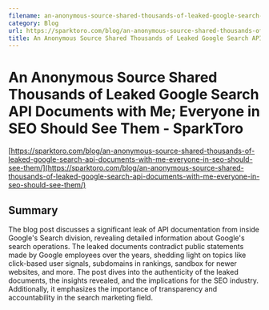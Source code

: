 ```yaml
---
filename: an-anonymous-source-shared-thousands-of-leaked-google-search-api-documents-with-me-everyone-in-seo-should-see-them
category: Blog
url: https://sparktoro.com/blog/an-anonymous-source-shared-thousands-of-leaked-google-search-api-documents-with-me-everyone-in-seo-should-see-them/
title: An Anonymous Source Shared Thousands of Leaked Google Search API Documents with Me; Everyone in SEO Should See Them - SparkToro
---
```

# An Anonymous Source Shared Thousands of Leaked Google Search API Documents with Me; Everyone in SEO Should See Them - SparkToro

[https://sparktoro.com/blog/an-anonymous-source-shared-thousands-of-leaked-google-search-api-documents-with-me-everyone-in-seo-should-see-them/](https://sparktoro.com/blog/an-anonymous-source-shared-thousands-of-leaked-google-search-api-documents-with-me-everyone-in-seo-should-see-them/)

## Summary

The blog post discusses a significant leak of API documentation from inside Google's Search division, revealing detailed information about Google's search operations. The leaked documents contradict public statements made by Google employees over the years, shedding light on topics like click-based user signals, subdomains in rankings, sandbox for newer websites, and more. The post dives into the authenticity of the leaked documents, the insights revealed, and the implications for the SEO industry. Additionally, it emphasizes the importance of transparency and accountability in the search marketing field.
